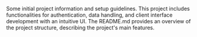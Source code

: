 Some initial project information and setup guidelines. This project includes functionalities for authentication, data handling, and client interface development with an intuitive UI. The README.md provides an overview of the project structure, describing the project's main features.